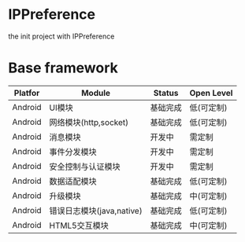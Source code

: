# IPPreference
the init project with IPPreference
# Base framework
| Platfor | 	Module             | Status	  | 	Open Level |
|---------|---------------------|----------|-------------|
| Android | UI模块                | 基础完成	    | 	低(可定制)     |
| Android | 网络模块(http,socket)   | 	 基础完成		 | 	低(可定制)     |
| Android | 消息模块                | 	开发中	    | 	需定制        |
| Android | 事件分发模块              | 	开发中	    | 	需定制        |
| Android | 安全控制与认证模块           | 	开发中	    | 	需定制        |
| Android | 数据适配模块              | 	基础完成	   | 	低(可定制)     |
| Android | 升级模块                | 		基础完成	  | 	中(可定制)     |
| Android | 错误日志模块(java,native) | 	基础完成	   | 	低(可定制)     |
| Android | HTML5交互模块           | 	基础完成	   | 	中(可定制)     |